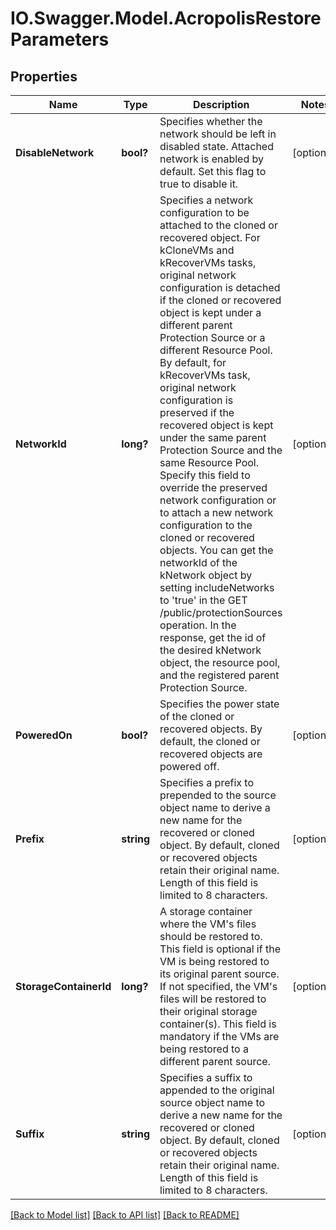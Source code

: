 # IO.Swagger.Model.AcropolisRestoreParameters
## Properties

Name | Type | Description | Notes
------------ | ------------- | ------------- | -------------
**DisableNetwork** | **bool?** | Specifies whether the network should be left in disabled state. Attached network is enabled by default. Set this flag to true to disable it. | [optional] 
**NetworkId** | **long?** | Specifies a network configuration to be attached to the cloned or recovered object. For kCloneVMs and kRecoverVMs tasks, original network configuration is detached if the cloned or recovered object is kept under a different parent Protection Source or a different Resource Pool. By default, for kRecoverVMs task, original network configuration is preserved if the recovered object is kept under the same parent Protection Source and the same Resource Pool. Specify this field to override the preserved network configuration or to attach a new network configuration to the cloned or recovered objects. You can get the networkId of the kNetwork object by setting includeNetworks to &#39;true&#39; in the GET /public/protectionSources operation. In the response, get the id of the desired kNetwork object, the resource pool, and the registered parent Protection Source. | [optional] 
**PoweredOn** | **bool?** | Specifies the power state of the cloned or recovered objects. By default, the cloned or recovered objects are powered off. | [optional] 
**Prefix** | **string** | Specifies a prefix to prepended to the source object name to derive a new name for the recovered or cloned object. By default, cloned or recovered objects retain their original name. Length of this field is limited to 8 characters. | [optional] 
**StorageContainerId** | **long?** | A storage container where the VM&#39;s files should be restored to. This field is optional if the VM is being restored to its original parent source. If not specified, the VM&#39;s files will be restored to their original storage container(s). This field is mandatory if the VMs are being restored to a different parent source. | [optional] 
**Suffix** | **string** | Specifies a suffix to appended to the original source object name to derive a new name for the recovered or cloned object. By default, cloned or recovered objects retain their original name. Length of this field is limited to 8 characters. | [optional] 

[[Back to Model list]](../README.md#documentation-for-models) [[Back to API list]](../README.md#documentation-for-api-endpoints) [[Back to README]](../README.md)

